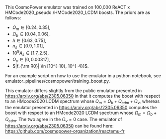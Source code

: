 This CosmoPower emulator was trained on 100,000 ReACT x HMCode2020_pseudo /HMCode2020_LCDM boosts. The priors are as follows: 

- $\Omega_m \in [0.24,0.35]$,
- $\Omega_b \in [0.04,0.06]$,
- $h \in [0.63,0.75]$,
- $n_s \in [0.9,1.01]$,
- $10^{9} A_s \in [1.7,2.5]$,
- $\Omega_\nu \in [0,0.00317]$,
- $|f_{\rm R0}| \in [10^{-10}, 10^{-4}]$. 

For an example script on how to use the emulator in a python notebook, see emulator_pipelines/cosmopower/training_boost.py.

This emulator differs slightly from the public emulator presented in https://arxiv.org/abs/2305.06350 in that it computes the boost with respect to an HMcode2020 LCDM spectrum whose $\Omega_{m} = \Omega_{b} + \Omega_{cdm} + \Omega_\nu$, whereas the emulator presented in https://arxiv.org/abs/2305.06350 computes the boost with respect to an HMcode2020 LCDM spectrum whose $\Omega_{m} = \Omega_{b} + \Omega_{cdm}$. The two agree in the $\Omega_\nu = 0$ case. The emulator of https://arxiv.org/abs/2305.06350 can be found here: https://github.com/cosmopower-organization/reactemu-fr 
